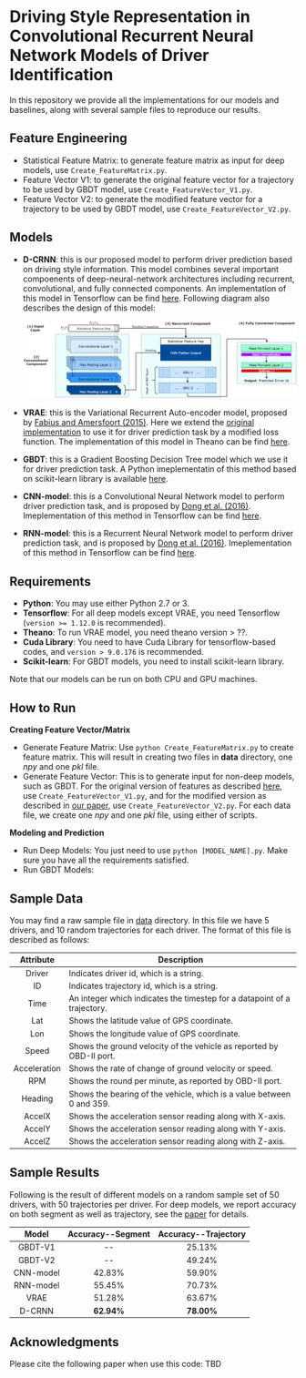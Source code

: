 # Driving Style Representation in Convolutional Recurrent Neural Network Models of Driver Identification

In this repository we provide all the implementations for our models and baselines, along with several sample files to reproduce our results.

## Feature Engineering 
* Statistical Feature Matrix: to generate feature matrix as input for deep models, use ```Create_FeatureMatrix.py```. 
* Feature Vector V1: to generate the original feature vector for a trajectory to be used by GBDT model, use ```Create_FeatureVector_V1.py```. 
* Feature Vector V2: to generate the modified feature vector for a trajectory to be used by GBDT model, use ```Create_FeatureVector_V2.py```. 

## Models
* __D-CRNN__: this is our proposed model to perform driver prediction based on driving style information. This model combines several important compoenents of deep-neural-network architectures including recurrent, convolutional, and fully connected components. An implementation of this model in Tensorflow can be find [here](#). Following diagram also describes the design of this model: <center><img src="/files/D-CRNN_2.png" width="1100"></center>

* __VRAE__: this is the Variational Recurrent Auto-encoder model, proposed by [Fabius and Amersfoort (2015)](https://arxiv.org/abs/1412.6581). Here we extend the [original implementation](https://github.com/y0ast/Variational-Recurrent-Autoencoder) to use it for driver prediction task by a modified loss function. The implementation of this model in Theano can be find [here](#). 

* __GBDT__: this is a Gradient Boosting Decision Tree model which we use it for driver prediction task. A Python imeplementatin of this method based on scikit-learn library is available [here](#). 

* __CNN-model__: this is a Convolutional Neural Network model to perform driver prediction task, and is proposed by [Dong et al. (2016)](https://arxiv.org/abs/1607.03611). Imeplementation of this method in Tensorflow can be find [here](#). 

* __RNN-model__: this is a Recurrent Neural Network model to perform driver prediction task, and is proposed by [Dong et al. (2016)](https://arxiv.org/abs/1607.03611). Imeplementation of this method in Tensorflow can be find [here](#). 

## Requirements
* __Python__: You may use either Python 2.7 or 3. 
* __Tensorflow__: For all deep models except VRAE, you need Tensorflow (```version >= 1.12.0``` is recommended). 
* __Theano__: To run VRAE model, you need theano version > ??. 
* __Cuda Library__: You need to have Cuda Library for tensorflow-based codes, and ```version > 9.0.176``` is recommended. 
* __Scikit-learn__: For GBDT models, you need to install scikit-learn library. 

Note that our models can be run on both CPU and GPU machines. 

## How to Run
__Creating Feature Vector/Matrix__
* Generate Feature Matrix: Use ```python Create_FeatureMatrix.py``` to create feature matrix. This will result in creating two files in __data__ directory, one _npy_ and one _pkl_ file. 
* Generate Feature Vector: This is to generate input for non-deep models, such as GBDT. For the original version of features as described [here](), use ```Create_FeatureVector_V1.py```, and for the modified version as described in [our paper](), use ```Create_FeatureVector_V2.py```. For each data file, we create one _npy_ and one _pkl_ file, using either of scripts. 

__Modeling and Prediction__
* Run Deep Models: You just need to use ```python [MODEL_NAME].py```. Make sure you have all the requirements satisfied. 
* Run GBDT Models: 

## Sample Data
You may find a raw sample file in [data](https://github.com/sobhan-moosavi/DCRNN/tree/master/data) directory. In this file we have 5 drivers, and 10 random trajectories for each driver. The format of this file is described as follows: 

| Attribute | Description |
|:---------:|-------------|
|Driver| Indicates driver id, which is a string. |
|ID| Indicates trajectory id, which is a string. |
|Time| An integer which indicates the timestep for a datapoint of a trajectory. |
|Lat| Shows the latitude value of GPS coordinate. |
|Lon| Shows the longitude value of GPS coordinate. |
|Speed| Shows the ground velocity of the vehicle as reported by OBD-II port. |
|Acceleration| Shows the rate of change of ground velocity or speed. |
|RPM| Shows the round per minute, as reported by OBD-II port. |
|Heading| Shows the bearing of the vehicle, which is a value between 0 and 359. |
|AccelX| Shows the acceleration sensor reading along with X-axis. |
|AccelY| Shows the acceleration sensor reading along with Y-axis. |
|AccelZ| Shows the acceleration sensor reading along with Z-axis. |


## Sample Results
Following is the result of different models on a random sample set of 50 drivers, with 50 trajectories per driver. For deep models, we report accuracy on both segment as well as trajectory, see the [paper](#) for details. 

| Model | Accuracy--Segment | Accuracy--Trajectory |
|:-----:|:-----------------:|:--------------------:|
| GBDT-V1| -- | 25.13% |
| GBDT-V2| -- | 49.24% |
| CNN-model | 42.83% | 59.90% |
| RNN-model | 55.45% | 70.73% |
| VRAE | 51.28% | 63.67% |
| D-CRNN | __62.94%__ | __78.00%__ |


## Acknowledgments 
Please cite the following paper when use this code: TBD
